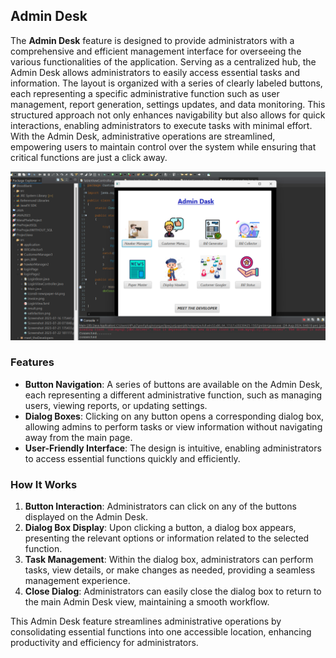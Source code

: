 ## Admin Desk

The **Admin Desk** feature is designed to provide administrators with a comprehensive and efficient management interface for overseeing the various functionalities of the application. Serving as a centralized hub, the Admin Desk allows administrators to easily access essential tasks and information. The layout is organized with a series of clearly labeled buttons, each representing a specific administrative function such as user management, report generation, settings updates, and data monitoring. This structured approach not only enhances navigability but also allows for quick interactions, enabling administrators to execute tasks with minimal effort. With the Admin Desk, administrative operations are streamlined, empowering users to maintain control over the system while ensuring that critical functions are just a click away.

<img src="assets/AdminDesk.png" alt="Paper" width="850"/>

### Features

- **Button Navigation**: A series of buttons are available on the Admin Desk, each representing a different administrative function, such as managing users, viewing reports, or updating settings.
- **Dialog Boxes**: Clicking on any button opens a corresponding dialog box, allowing admins to perform tasks or view information without navigating away from the main page.
- **User-Friendly Interface**: The design is intuitive, enabling administrators to access essential functions quickly and efficiently.

### How It Works

1. **Button Interaction**: Administrators can click on any of the buttons displayed on the Admin Desk.
2. **Dialog Box Display**: Upon clicking a button, a dialog box appears, presenting the relevant options or information related to the selected function.
3. **Task Management**: Within the dialog box, administrators can perform tasks, view details, or make changes as needed, providing a seamless management experience.
4. **Close Dialog**: Administrators can easily close the dialog box to return to the main Admin Desk view, maintaining a smooth workflow.

This Admin Desk feature streamlines administrative operations by consolidating essential functions into one accessible location, enhancing productivity and efficiency for administrators.

